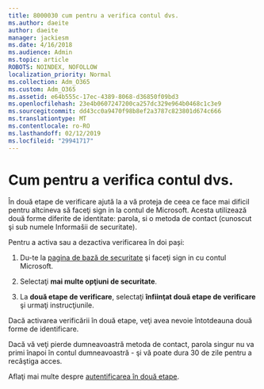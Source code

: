 ```yaml
---
title: 8000030 cum pentru a verifica contul dvs.
ms.author: daeite
author: daeite
manager: jackiesm
ms.date: 4/16/2018
ms.audience: Admin
ms.topic: article
ROBOTS: NOINDEX, NOFOLLOW
localization_priority: Normal
ms.collection: Adm_O365
ms.custom: Adm_O365
ms.assetid: e64b555c-17ec-4389-8068-d36850f09bd3
ms.openlocfilehash: 23e4b0607247200ca257dc329e964b0468c1c3e9
ms.sourcegitcommit: dd43cc0a9470f98b8ef2a3787c823801d674c666
ms.translationtype: MT
ms.contentlocale: ro-RO
ms.lasthandoff: 02/12/2019
ms.locfileid: "29941717"
---
```

# <a name="how-to-verify-your-account"></a>Cum pentru a verifica contul dvs.

În două etape de verificare ajută la a vă proteja de ceea ce face mai dificil pentru altcineva să faceţi sign in la contul de Microsoft. Acesta utilizează două forme diferite de identitate: parola, si o metoda de contact (cunoscut şi sub numele Informašii de securitate). 
  
Pentru a activa sau a dezactiva verificarea în doi pași:
  
1. Du-te la [pagina de bază de securitate](https://go.microsoft.com/fwlink/?linkid=842325) şi faceţi sign in cu contul Microsoft. 
    
2. Selectaţi **mai multe opţiuni de securitate**. 
    
3. La **două etape de verificare**, selectaţi **înfiinţat două etape de verificare** şi urmaţi instrucţiunile. 
    
Dacă activarea verificării în două etape, veţi avea nevoie întotdeauna două forme de identificare.
  
Dacă vă veţi pierde dumneavoastră metoda de contact, parola singur nu va primi înapoi în contul dumneavoastră - şi vă poate dura 30 de zile pentru a recâştiga acces. 
  
Aflaţi mai multe despre [autentificarea în două etape](https://go.microsoft.com/fwlink/?linkid=872270).
  

